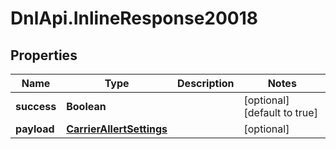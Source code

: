 # DnlApi.InlineResponse20018

## Properties
Name | Type | Description | Notes
------------ | ------------- | ------------- | -------------
**success** | **Boolean** |  | [optional] [default to true]
**payload** | [**CarrierAllertSettings**](CarrierAllertSettings.md) |  | [optional] 


